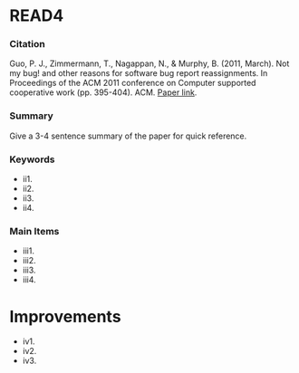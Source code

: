 # READ4

### Citation

Guo, P. J., Zimmermann, T., Nagappan, N., & Murphy, B. (2011, March). Not my bug! and other reasons for software bug report reassignments. In Proceedings of the ACM 2011 conference on Computer supported cooperative work (pp. 395-404). ACM. [Paper link](http://dl.acm.org/citation.cfm?id=1958887).

### Summary

Give a 3-4 sentence summary of the paper for quick reference.

### Keywords

* ii1.
* ii2.
* ii3.
* ii4.

### Main Items

* iii1.
* iii2.
* iii3.
* iii4.

# Improvements

* iv1.
* iv2.
* iv3.
